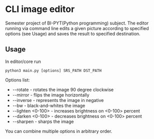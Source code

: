# CLI image editor
Semester project of BI-PYT(Python programming) subject. The editor running via command line edits a given picture
according to specified options (see Usage) and saves the result to specified destination.



## Usage
In editor/core run
```shell script
python3 main.py [options] SRS_PATH DST_PATH
```
Options list:
- --rotate - rotates the image 90 degree clockwise
- --mirror - flips the image horizontally
- --inverse - represents the image in negative
- --bw - black-and-whites the image
- --lighten <0-100> - increases brightness on <0-100> percent
- --darken <0-100> - decreases brightness on <0-100> percent
- --sharpen - sharps the image

You can combine multiple options in arbitrary order.
